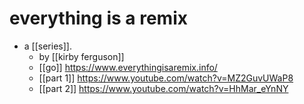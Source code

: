 # everything is a remix

- a [[series]].
  - by [[kirby ferguson]]
  - [[go]] https://www.everythingisaremix.info/
  - [[part 1]] https://www.youtube.com/watch?v=MZ2GuvUWaP8
  - [[part 2]] https://www.youtube.com/watch?v=HhMar_eYnNY

